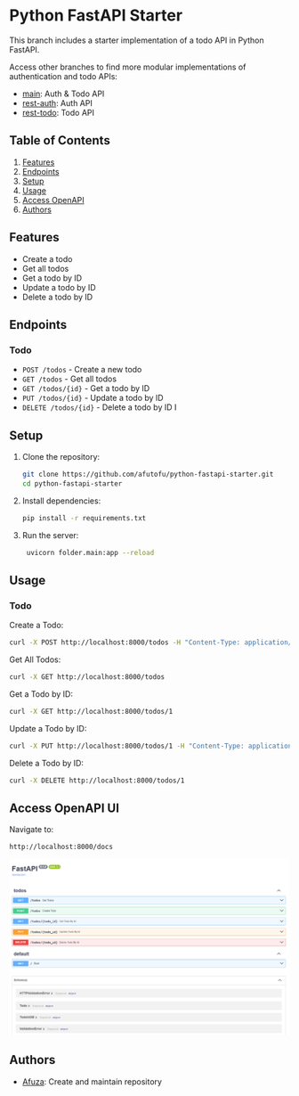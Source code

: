 # Python FastAPI Starter

This branch includes a starter implementation of a todo API in Python FastAPI.

Access other branches to find more modular implementations of authentication and todo APIs:

- [main](https://github.com/afutofu/python-fastapi-starter): Auth & Todo API
- [rest-auth](https://github.com/afutofu/python-fastapi-starter/tree/rest-auth): Auth API
- [rest-todo](https://github.com/afutofu/python-fastapi-starter/tree/rest-todo): Todo API

## Table of Contents

1. [Features](#features)
1. [Endpoints](#endpoints)
1. [Setup](#setup)
1. [Usage](#usage)
1. [Access OpenAPI](#access-openapi-ui)
1. [Authors](#authors)

## Features

- Create a todo
- Get all todos
- Get a todo by ID
- Update a todo by ID
- Delete a todo by ID

## Endpoints

### Todo

- `POST /todos` - Create a new todo
- `GET /todos` - Get all todos
- `GET /todos/{id}` - Get a todo by ID
- `PUT /todos/{id}` - Update a todo by ID
- `DELETE /todos/{id}` - Delete a todo by ID
  I

## Setup

1. Clone the repository:

   ```bash
   git clone https://github.com/afutofu/python-fastapi-starter.git
   cd python-fastapi-starter
   ```

2. Install dependencies:

   ```bash
   pip install -r requirements.txt
   ```

3. Run the server:

   ```bash
    uvicorn folder.main:app --reload
   ```

## Usage

### Todo

Create a Todo:

```bash
curl -X POST http://localhost:8000/todos -H "Content-Type: application/json" -d '{"text":"Test Todo", "completed":false}'
```

Get All Todos:

```bash
curl -X GET http://localhost:8000/todos
```

Get a Todo by ID:

```bash
curl -X GET http://localhost:8000/todos/1
```

Update a Todo by ID:

```bash
curl -X PUT http://localhost:8000/todos/1 -H "Content-Type: application/json" -d '{"text":"Updated Todo", "completed":true}'
```

Delete a Todo by ID:

```bash
curl -X DELETE http://localhost:8000/todos/1
```

## Access OpenAPI UI

Navigate to:

```bash
http://localhost:8000/docs
```

![OpenAPI (Swagger) UI](openapi-image.png)

## Authors

- [Afuza](https://github.com/afutofu): Create and maintain repository
